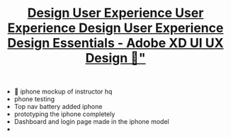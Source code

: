 
<h1 align="center">
    <a href="https://www.udemy.com/course/ui-ux-web-design-using-adobe-xd/">
Design
User Experience
User Experience Design
User Experience Design Essentials - Adobe XD UI UX Design 🎯"</a>
</h1>
<br>

<ul>
    
        
<li> 🎯 iphone mockup of instructor hq </li>

<li>phone testing</li>
<li>Top nav battery added iphone </li>
<li>prototyping the iphone completely</li>
<li> Dashboard and login page made in the iphone model<li>
</ul>
